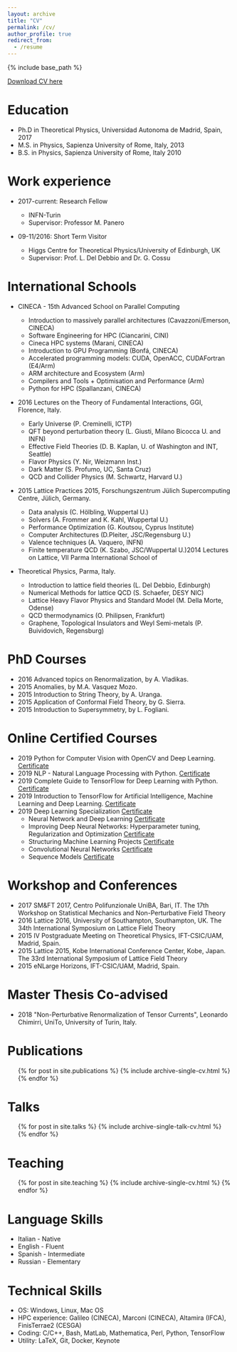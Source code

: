 ```yaml
---
layout: archive
title: "CV"
permalink: /cv/
author_profile: true
redirect_from:
  - /resume
---
```


{% include base_path %}

[Download CV here](http://pretidav.github.io/files/Academic_CV_PRETI_DAVID.pdf)

Education
======
* Ph.D in Theoretical Physics, Universidad Autonoma de Madrid, Spain, 2017
* M.S. in Physics, Sapienza University of Rome, Italy, 2013
* B.S. in Physics, Sapienza University of Rome, Italy 2010

Work experience
======
* 2017-current: Research Fellow
  * INFN-Turin
  * Supervisor: Professor M. Panero

* 09-11/2016: Short Term Visitor
  * Higgs Centre for Theoretical Physics/University of Edinburgh, UK
  * Supervisor: Prof. L. Del Debbio and Dr. G. Cossu

International Schools
======
* CINECA - 15th Advanced School on Parallel Computing
  * Introduction to massively parallel architectures (Cavazzoni/Emerson, CINECA)
  * Software Engineering for HPC (Ciancarini, CINI)
  * Cineca HPC systems (Marani, CINECA)
  * Introduction to GPU Programming (Bonfá, CINECA)
  * Accelerated programming models: CUDA, OpenACC, CUDAFortran (E4/Arm) 
  * ARM architecture and Ecosystem (Arm)
  * Compilers and Tools + Optimisation and Performance (Arm) 
  * Python for HPC (Spallanzani, CINECA)

* 2016 Lectures on the Theory of Fundamental Interactions, GGI, Florence, Italy.
  * Early Universe (P. Creminelli, ICTP)
  * QFT beyond perturbation theory (L. Giusti, Milano Bicocca U. and INFN)
  * Effective Field Theories (D. B. Kaplan, U. of Washington and INT, Seattle)
  * Flavor Physics (Y. Nir, Weizmann Inst.)
  * Dark Matter (S. Profumo, UC, Santa Cruz)
  * QCD and Collider Physics (M. Schwartz, Harvard U.)

* 2015 Lattice Practices 2015, Forschungszentrum Jülich Supercomputing Centre, Jülich, Germany.
  * Data analysis (C. Hölbling, Wuppertal U.)
  * Solvers (A. Frommer and K. Kahl, Wuppertal U.)
  * Performance Optimization (G. Koutsou, Cyprus Institute)
  * Computer Architectures (D.Pleiter, JSC/Regensburg U.)
  * Valence techniques (A. Vaquero, INFN)
  * Finite temperature QCD (K. Szabo, JSC/Wuppertal U.)2014 Lectures on Lattice, VII Parma International School of 

* Theoretical Physics, Parma, Italy.
  * Introduction to lattice field theories (L. Del Debbio, Edinburgh)
  * Numerical Methods for lattice QCD (S. Schaefer, DESY NIC)
  * Lattice Heavy Flavor Physics and Standard Model (M. Della Morte, Odense)
  * QCD thermodynamics (O. Philipsen, Frankfurt)
  * Graphene, Topological Insulators and Weyl Semi-metals (P. Buividovich, Regensburg)  

PhD Courses
======
* 2016 Advanced topics on Renormalization, by A. Vladikas.
* 2015 Anomalies, by M.A. Vasquez Mozo.
* 2015 Introduction to String Theory, by A. Uranga.
* 2015 Application of Conformal Field Theory, by G. Sierra.
* 2015 Introduction to Supersymmetry, by L. Fogliani.

Online Certified Courses
======
* 2019 Python for Computer Vision with OpenCV and Deep Learning. [Certificate](https://www.udemy.com/certificate/UC-QJ20FPJW/)
* 2019 NLP - Natural Language Processing with Python. [Certificate](https://www.udemy.com/certificate/UC-4KB3IIIG/)
* 2019 Complete Guide to TensorFlow for Deep Learning with Python. [Certificate](https://www.udemy.com/certificate/UC-85FQCVLL/) 
* 2019 Introduction to TensorFlow for Artificial Intelligence, Machine Learning and Deep Learning. [Certificate](https://www.coursera.org/account/accomplishments/verify/HL6TRW4VFY4Q)
* 2019 Deep Learning Specialization [Certificate](https://www.coursera.org/account/accomplishments/specialization/B34L5ZNWMVNW)
  * Neural Network and Deep Learning [Certificate](https://www.coursera.org/account/accomplishments/verify/J4NHU53VGVZ2)
  * Improving Deep Neural Networks: Hyperparameter tuning, Regularization and Optimization [Certificate](https://www.coursera.org/account/accomplishments/verify/6HB3UY78HB4F)
  * Structuring Machine Learning Projects [Certificate](https://www.coursera.org/account/accomplishments/verify/FZVRWWN3JQ86)
  * Convolutional Neural Networks [Certificate](https://www.coursera.org/account/accomplishments/verify/VNQAUBDPPJQX)
  * Sequence Models [Certificate](https://www.coursera.org/account/accomplishments/verify/85A5PTUY46LR)

Workshop and Conferences
=====
* 2017 SM&FT 2017, Centro Polifunzionale UniBA, Bari, IT.
     The 17th Workshop on Statistical Mechanics and Non-Perturbative Field Theory
* 2016 Lattice 2016, University of Southampton, Southampton, UK.
     The 34th International Symposium on Lattice Field Theory
* 2015 IV Postgraduate Meeting on Theoretical Physics, IFT-CSIC/UAM, Madrid, Spain.
* 2015 Lattice 2015, Kobe International Conference Center, Kobe, Japan.
     The 33rd International Symposium of Lattice Field Theory
* 2015 eNLarge Horizons, IFT-CSIC/UAM, Madrid, Spain.

Master Thesis Co-advised
===== 
* 2018 "Non-Perturbative Renormalization of Tensor Currents", Leonardo Chimirri, UniTo, University of Turin, Italy.

Publications
======
  <ul>{% for post in site.publications %}
    {% include archive-single-cv.html %}
  {% endfor %}</ul>
  
Talks
======
  <ul>{% for post in site.talks %}
    {% include archive-single-talk-cv.html %}
  {% endfor %}</ul>
  
Teaching
======
  <ul>{% for post in site.teaching %}
    {% include archive-single-cv.html %}
  {% endfor %}</ul>
  
Language Skills
=====
* Italian - Native
* English - Fluent 
* Spanish - Intermediate
* Russian - Elementary

Technical Skills
=====
* OS: Windows, Linux, Mac OS
* HPC experience: Galileo (CINECA), Marconi (CINECA), Altamira (IFCA), FinisTerrae2 (CESGA) 
* Coding: C/C++, Bash, MatLab, Mathematica, Perl, Python, TensorFlow
* Utility: LaTeX, Git, Docker, Keynote
